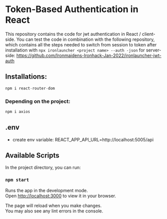 # Token-Based Authentication in React

This repository contains the code for jwt authentication in React / client-side.
You can test the code in combination with the following repository, which contains all the steps needed to switch from session to token after installation with `npx ironlauncher <project name> --auth -json` for server-side:
https://github.com/Ironmaidens-Ironhack-Jan-2022/ironlauncher-jwt-auth

## Installations:

```javascript
npm i react-router-dom
```

### Depending on the project:

```javascript
npm i axios
```

## .env

- create env variable: REACT_APP_API_URL=http://localhost:5005/api

## Available Scripts

In the project directory, you can run:

### `npm start`

Runs the app in the development mode.\
Open [http://localhost:3000](http://localhost:3000) to view it in your browser.

The page will reload when you make changes.\
You may also see any lint errors in the console.
